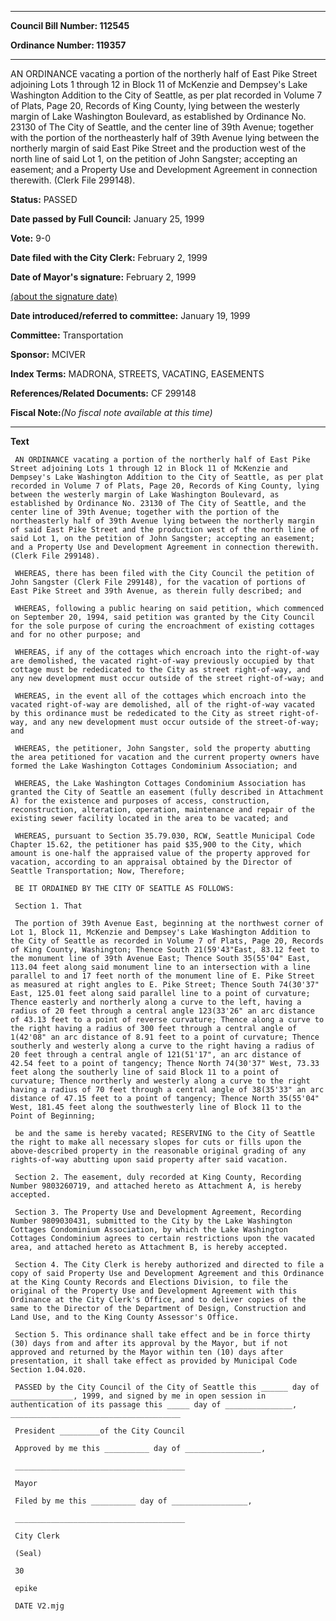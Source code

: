

********

**Council Bill Number: 112545**
   
**Ordinance Number: 119357**
********

 AN ORDINANCE vacating a portion of the northerly half of East Pike Street adjoining Lots 1 through 12 in Block 11 of McKenzie and Dempsey's Lake Washington Addition to the City of Seattle, as per plat recorded in Volume 7 of Plats, Page 20, Records of King County, lying between the westerly margin of Lake Washington Boulevard, as established by Ordinance No. 23130 of The City of Seattle, and the center line of 39th Avenue; together with the portion of the northeasterly half of 39th Avenue lying between the northerly margin of said East Pike Street and the production west of the north line of said Lot 1, on the petition of John Sangster; accepting an easement; and a Property Use and Development Agreement in connection therewith. (Clerk File 299148).

**Status:** PASSED
   
**Date passed by Full Council:** January 25, 1999
   
**Vote:** 9-0
   
**Date filed with the City Clerk:** February 2, 1999
   
**Date of Mayor's signature:** February 2, 1999
   
[(about the signature date)](/~public/approvaldate.htm)
   
   
   
**Date introduced/referred to committee:** January 19, 1999
   
**Committee:** Transportation
   
**Sponsor:** MCIVER
   
   
**Index Terms:** MADRONA, STREETS, VACATING, EASEMENTS

**References/Related Documents:** CF 299148

**Fiscal Note:**_(No fiscal note available at this time)_

********

**Text**
   
```
 AN ORDINANCE vacating a portion of the northerly half of East Pike Street adjoining Lots 1 through 12 in Block 11 of McKenzie and Dempsey's Lake Washington Addition to the City of Seattle, as per plat recorded in Volume 7 of Plats, Page 20, Records of King County, lying between the westerly margin of Lake Washington Boulevard, as established by Ordinance No. 23130 of The City of Seattle, and the center line of 39th Avenue; together with the portion of the northeasterly half of 39th Avenue lying between the northerly margin of said East Pike Street and the production west of the north line of said Lot 1, on the petition of John Sangster; accepting an easement; and a Property Use and Development Agreement in connection therewith. (Clerk File 299148).

 WHEREAS, there has been filed with the City Council the petition of John Sangster (Clerk File 299148), for the vacation of portions of East Pike Street and 39th Avenue, as therein fully described; and

 WHEREAS, following a public hearing on said petition, which commenced on September 20, 1994, said petition was granted by the City Council for the sole purpose of curing the encroachment of existing cottages and for no other purpose; and

 WHEREAS, if any of the cottages which encroach into the right-of-way are demolished, the vacated right-of-way previously occupied by that cottage must be rededicated to the City as street right-of-way, and any new development must occur outside of the street right-of-way; and

 WHEREAS, in the event all of the cottages which encroach into the vacated right-of-way are demolished, all of the right-of-way vacated by this ordinance must be rededicated to the City as street right-of- way, and any new development must occur outside of the street-of-way; and

 WHEREAS, the petitioner, John Sangster, sold the property abutting the area petitioned for vacation and the current property owners have formed the Lake Washington Cottages Condominium Association; and

 WHEREAS, the Lake Washington Cottages Condominium Association has granted the City of Seattle an easement (fully described in Attachment A) for the existence and purposes of access, construction, reconstruction, alteration, operation, maintenance and repair of the existing sewer facility located in the area to be vacated; and

 WHEREAS, pursuant to Section 35.79.030, RCW, Seattle Municipal Code Chapter 15.62, the petitioner has paid $35,900 to the City, which amount is one-half the appraised value of the property approved for vacation, according to an appraisal obtained by the Director of Seattle Transportation; Now, Therefore;

 BE IT ORDAINED BY THE CITY OF SEATTLE AS FOLLOWS:

 Section 1. That

 The portion of 39th Avenue East, beginning at the northwest corner of Lot 1, Block 11, McKenzie and Dempsey's Lake Washington Addition to the City of Seattle as recorded in Volume 7 of Plats, Page 20, Records of King County, Washington; Thence South 21(59'43"East, 83.12 feet to the monument line of 39th Avenue East; Thence South 35(55'04" East, 113.04 feet along said monument line to an intersection with a line parallel to and 17 feet north of the monument line of E. Pike Street as measured at right angles to E. Pike Street; Thence South 74(30'37" East, 125.01 feet along said parallel line to a point of curvature; Thence easterly and northerly along a curve to the left, having a radius of 20 feet through a central angle 123(33'26" an arc distance of 43.13 feet to a point of reverse curvature; Thence along a curve to the right having a radius of 300 feet through a central angle of 1(42'08" an arc distance of 8.91 feet to a point of curvature; Thence southerly and westerly along a curve to the right having a radius of 20 feet through a central angle of 121(51'17", an arc distance of 42.54 feet to a point of tangency; Thence North 74(30'37" West, 73.33 feet along the southerly line of said Block 11 to a point of curvature; Thence northerly and westerly along a curve to the right having a radius of 70 feet through a central angle of 38(35'33" an arc distance of 47.15 feet to a point of tangency; Thence North 35(55'04" West, 181.45 feet along the southwesterly line of Block 11 to the Point of Beginning;

 be and the same is hereby vacated; RESERVING to the City of Seattle the right to make all necessary slopes for cuts or fills upon the above-described property in the reasonable original grading of any rights-of-way abutting upon said property after said vacation.

 Section 2. The easement, duly recorded at King County, Recording Number 9803260719, and attached hereto as Attachment A, is hereby accepted.

 Section 3. The Property Use and Development Agreement, Recording Number 9809030431, submitted to the City by the Lake Washington Cottages Condominium Association, by which the Lake Washington Cottages Condominium agrees to certain restrictions upon the vacated area, and attached hereto as Attachment B, is hereby accepted.

 Section 4. The City Clerk is hereby authorized and directed to file a copy of said Property Use and Development Agreement and this Ordinance at the King County Records and Elections Division, to file the original of the Property Use and Development Agreement with this Ordinance at the City Clerk's Office, and to deliver copies of the same to the Director of the Department of Design, Construction and Land Use, and to the King County Assessor's Office.

 Section 5. This ordinance shall take effect and be in force thirty (30) days from and after its approval by the Mayor, but if not approved and returned by the Mayor within ten (10) days after presentation, it shall take effect as provided by Municipal Code Section 1.04.020.

 PASSED by the City Council of the City of Seattle this ______ day of ______________, 1999, and signed by me in open session in authentication of its passage this _____ day of _______________, ______________________________________

 President _________of the City Council

 Approved by me this __________ day of _________________,

 ______________________________________

 Mayor

 Filed by me this __________ day of _________________,

 ______________________________________

 City Clerk

 (Seal)

 30

 epike

 DATE V2.mjg

```
